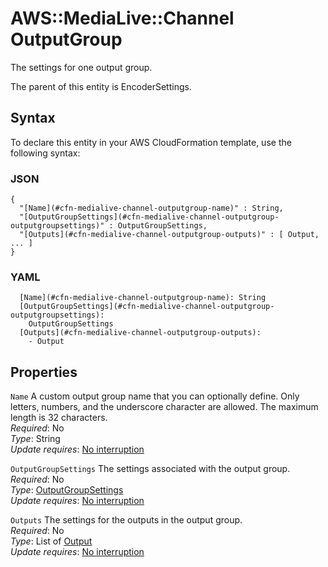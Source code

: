 # AWS::MediaLive::Channel OutputGroup<a name="aws-properties-medialive-channel-outputgroup"></a>

The settings for one output group\.

The parent of this entity is EncoderSettings\.

## Syntax<a name="aws-properties-medialive-channel-outputgroup-syntax"></a>

To declare this entity in your AWS CloudFormation template, use the following syntax:

### JSON<a name="aws-properties-medialive-channel-outputgroup-syntax.json"></a>

```
{
  "[Name](#cfn-medialive-channel-outputgroup-name)" : String,
  "[OutputGroupSettings](#cfn-medialive-channel-outputgroup-outputgroupsettings)" : OutputGroupSettings,
  "[Outputs](#cfn-medialive-channel-outputgroup-outputs)" : [ Output, ... ]
}
```

### YAML<a name="aws-properties-medialive-channel-outputgroup-syntax.yaml"></a>

```
  [Name](#cfn-medialive-channel-outputgroup-name): String
  [OutputGroupSettings](#cfn-medialive-channel-outputgroup-outputgroupsettings): 
    OutputGroupSettings
  [Outputs](#cfn-medialive-channel-outputgroup-outputs): 
    - Output
```

## Properties<a name="aws-properties-medialive-channel-outputgroup-properties"></a>

`Name`  <a name="cfn-medialive-channel-outputgroup-name"></a>
A custom output group name that you can optionally define\. Only letters, numbers, and the underscore character are allowed\. The maximum length is 32 characters\.  
*Required*: No  
*Type*: String  
*Update requires*: [No interruption](https://docs.aws.amazon.com/AWSCloudFormation/latest/UserGuide/using-cfn-updating-stacks-update-behaviors.html#update-no-interrupt)

`OutputGroupSettings`  <a name="cfn-medialive-channel-outputgroup-outputgroupsettings"></a>
The settings associated with the output group\.  
*Required*: No  
*Type*: [OutputGroupSettings](aws-properties-medialive-channel-outputgroupsettings.md)  
*Update requires*: [No interruption](https://docs.aws.amazon.com/AWSCloudFormation/latest/UserGuide/using-cfn-updating-stacks-update-behaviors.html#update-no-interrupt)

`Outputs`  <a name="cfn-medialive-channel-outputgroup-outputs"></a>
The settings for the outputs in the output group\.  
*Required*: No  
*Type*: List of [Output](aws-properties-medialive-channel-output.md)  
*Update requires*: [No interruption](https://docs.aws.amazon.com/AWSCloudFormation/latest/UserGuide/using-cfn-updating-stacks-update-behaviors.html#update-no-interrupt)